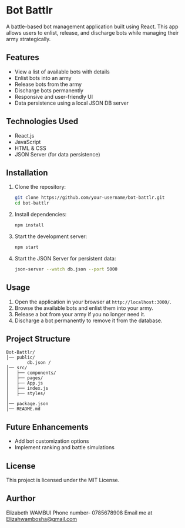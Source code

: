 # Bot Battlr

A battle-based bot management application built using React. This app allows users to enlist, release, and discharge bots while managing their army strategically.

## Features

- View a list of available bots with details
- Enlist bots into an army
- Release bots from the army
- Discharge bots permanently
- Responsive and user-friendly UI
- Data persistence using a local JSON DB server

## Technologies Used

- React.js
- JavaScript 
- HTML & CSS
- JSON Server (for data persistence)

## Installation

1. Clone the repository:
   ```bash
   git clone https://github.com/your-username/bot-battlr.git
   cd bot-battlr
   ```

2. Install dependencies:
   ```bash
   npm install
   ```

3. Start the development server:
   ```bash
   npm start
   ```

4. Start the JSON Server for persistent data:
   ```bash
   json-server --watch db.json --port 5000
   ```

## Usage

1. Open the application in your browser at `http://localhost:3000/`.
2. Browse the available bots and enlist them into your army.
3. Release a bot from your army if you no longer need it.
4. Discharge a bot permanently to remove it from the database.

## Project Structure
```
Bot-Battlr/
│── public/
        db.json /
│── src/
│   ├── components/
│   ├── pages/
│   ├── App.js
│   ├── index.js
│   ├── styles/
│
│── package.json
│── README.md
```

## Future Enhancements
- Add bot customization options
- Implement ranking and battle simulations


## License
This project is licensed under the MIT License.

## Aurthor
Elizabeth WAMBUI
Phone number- 0785678908
Email me at Elizahwambosha@gmail.com

